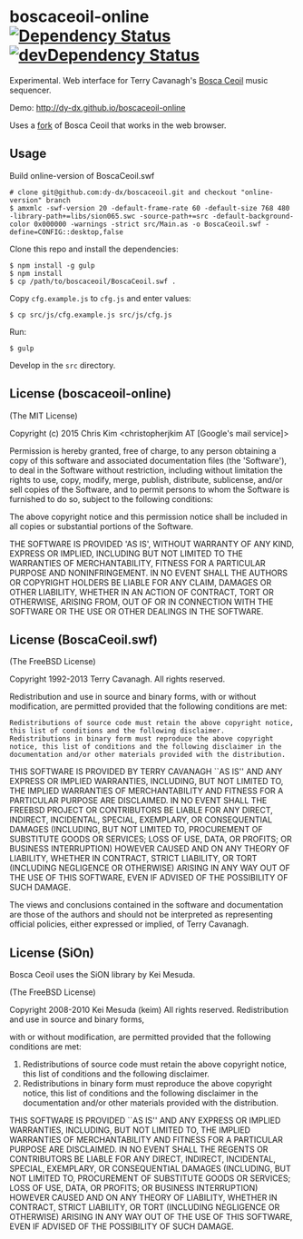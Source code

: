 # boscaceoil-online [![Dependency Status](https://david-dm.org/dy-dx/boscaceoil-online.png)](https://david-dm.org/dy-dx/boscaceoil-online) [![devDependency Status](https://david-dm.org/dy-dx/boscaceoil-online/dev-status.png)](https://david-dm.org/dy-dx/boscaceoil-online#info=devDependencies)


Experimental. Web interface for Terry Cavanagh's [Bosca Ceoil](http://distractionware.com/blog/2013/08/bosca-ceoil/) music sequencer.

Demo: http://dy-dx.github.io/boscaceoil-online

Uses a [fork](https://github.com/dy-dx/boscaceoil/tree/online-version) of Bosca Ceoil that works in the web browser.


## Usage

Build online-version of BoscaCeoil.swf

    # clone git@github.com:dy-dx/boscaceoil.git and checkout "online-version" branch
    $ amxmlc -swf-version 20 -default-frame-rate 60 -default-size 768 480 -library-path+=libs/sion065.swc -source-path+=src -default-background-color 0x000000 -warnings -strict src/Main.as -o BoscaCeoil.swf -define=CONFIG::desktop,false

Clone this repo and install the dependencies:

    $ npm install -g gulp
    $ npm install
    $ cp /path/to/boscaceoil/BoscaCeoil.swf .

Copy `cfg.example.js` to `cfg.js` and enter values:

    $ cp src/js/cfg.example.js src/js/cfg.js

Run:

    $ gulp

Develop in the `src` directory.



## License (boscaceoil-online)

(The MIT License)

Copyright (c) 2015 Chris Kim \<christopherjkim AT [Google's mail service]\>

Permission is hereby granted, free of charge, to any person obtaining
a copy of this software and associated documentation files (the
'Software'), to deal in the Software without restriction, including
without limitation the rights to use, copy, modify, merge, publish,
distribute, sublicense, and/or sell copies of the Software, and to
permit persons to whom the Software is furnished to do so, subject to
the following conditions:

The above copyright notice and this permission notice shall be
included in all copies or substantial portions of the Software.

THE SOFTWARE IS PROVIDED 'AS IS', WITHOUT WARRANTY OF ANY KIND,
EXPRESS OR IMPLIED, INCLUDING BUT NOT LIMITED TO THE WARRANTIES OF
MERCHANTABILITY, FITNESS FOR A PARTICULAR PURPOSE AND NONINFRINGEMENT.
IN NO EVENT SHALL THE AUTHORS OR COPYRIGHT HOLDERS BE LIABLE FOR ANY
CLAIM, DAMAGES OR OTHER LIABILITY, WHETHER IN AN ACTION OF CONTRACT,
TORT OR OTHERWISE, ARISING FROM, OUT OF OR IN CONNECTION WITH THE
SOFTWARE OR THE USE OR OTHER DEALINGS IN THE SOFTWARE.



## License (BoscaCeoil.swf)

(The FreeBSD License)

Copyright 1992-2013 Terry Cavanagh. All rights reserved.

Redistribution and use in source and binary forms, with or without modification, are permitted provided that the following conditions are met:

    Redistributions of source code must retain the above copyright notice, this list of conditions and the following disclaimer.
    Redistributions in binary form must reproduce the above copyright notice, this list of conditions and the following disclaimer in the documentation and/or other materials provided with the distribution.

THIS SOFTWARE IS PROVIDED BY TERRY CAVANAGH ``AS IS'' AND ANY EXPRESS OR IMPLIED WARRANTIES, INCLUDING, BUT NOT LIMITED TO, THE IMPLIED WARRANTIES OF MERCHANTABILITY AND FITNESS FOR A PARTICULAR PURPOSE ARE DISCLAIMED. IN NO EVENT SHALL THE FREEBSD PROJECT OR CONTRIBUTORS BE LIABLE FOR ANY DIRECT, INDIRECT, INCIDENTAL, SPECIAL, EXEMPLARY, OR CONSEQUENTIAL DAMAGES (INCLUDING, BUT NOT LIMITED TO, PROCUREMENT OF SUBSTITUTE GOODS OR SERVICES; LOSS OF USE, DATA, OR PROFITS; OR BUSINESS INTERRUPTION) HOWEVER CAUSED AND ON ANY THEORY OF LIABILITY, WHETHER IN CONTRACT, STRICT LIABILITY, OR TORT (INCLUDING NEGLIGENCE OR OTHERWISE) ARISING IN ANY WAY OUT OF THE USE OF THIS SOFTWARE, EVEN IF ADVISED OF THE POSSIBILITY OF SUCH DAMAGE.

The views and conclusions contained in the software and documentation are those of the authors and should not be interpreted as representing official policies, either expressed or implied, of Terry Cavanagh.



## License (SiOn)

Bosca Ceoil uses the SiON library by Kei Mesuda.

(The FreeBSD License)

Copyright 2008-2010 Kei Mesuda (keim) All rights reserved.
Redistribution and use in source and binary forms,

with or without modification, are permitted provided that
the following conditions are met:
1. Redistributions of source code must retain the above copyright notice,
   this list of conditions and the following disclaimer.
2. Redistributions in binary form must reproduce the above copyright notice,
   this list of conditions and the following disclaimer in the documentation
   and/or other materials provided with the distribution.

THIS SOFTWARE IS PROVIDED ``AS IS'' AND ANY EXPRESS OR IMPLIED WARRANTIES,
INCLUDING, BUT NOT LIMITED TO, THE IMPLIED WARRANTIES OF MERCHANTABILITY AND
FITNESS FOR A PARTICULAR PURPOSE ARE DISCLAIMED. IN NO EVENT SHALL
THE REGENTS OR CONTRIBUTORS BE LIABLE FOR ANY DIRECT, INDIRECT, INCIDENTAL,
SPECIAL, EXEMPLARY, OR CONSEQUENTIAL DAMAGES (INCLUDING, BUT NOT LIMITED TO,
PROCUREMENT OF SUBSTITUTE GOODS OR SERVICES; LOSS OF USE, DATA, OR PROFITS;
OR BUSINESS INTERRUPTION) HOWEVER CAUSED AND ON ANY THEORY OF LIABILITY,
WHETHER IN CONTRACT, STRICT LIABILITY, OR TORT (INCLUDING NEGLIGENCE OR
OTHERWISE) ARISING IN ANY WAY OUT OF THE USE OF THIS SOFTWARE, EVEN IF
ADVISED OF THE POSSIBILITY OF SUCH DAMAGE.
